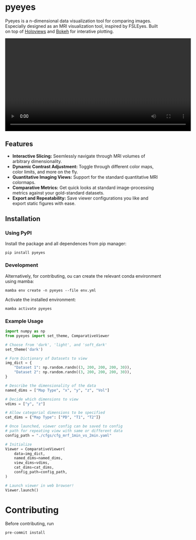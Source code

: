 # pyeyes

Pyeyes is a n-dimensional data visualization tool for comparing images. Especially designed as an MRI visualization tool, inspired by FSLEyes. Built on top of [Holoviews](https://holoviews.org/) and [Bokeh](https://bokeh.org/) for interative plotting.

<video width="600" controls>
  <source src="doc/demo.mov" type="video/mp4">
</video>

## Features

- **Interactive Slicing:** Seemlessly navigate through MRI volumes of arbitrary dimensionality.
- **Dynamic Contrast Adjustment:** Toggle through different color maps, color limits, and more on the fly.
- **Quantitative Imaging Views:** Support for the standard quantitative MRI colormaps.
- **Comparative Metrics:** Get quick looks at standard image-processing metrics against your gold-standard datasets.
- **Export and Repeatability:** Save viewer configurations you like and export static figures with ease.

## Installation

### Using PyPI
Install the package and all dependences from pip manager:
```
pip install pyeyes
```

### Development
Alternatively, for contributing, ou can create the relevant conda environment using mamba:
```
mamba env create -n pyeyes --file env.yml
```

Activate the installed environment:
```
mamba activate pyeyes
```

### Example Usage

```python
import numpy as np
from pyeyes import set_theme, ComparativeViewer

# Choose from 'dark', 'light', and 'soft_dark'
set_theme('dark')

# Form Dictionary of Datasets to view
img_dict = {
    "Dataset 1": np.random.randn((3, 200, 200, 200, 30)),
    "Dataset 2": np.random.randn((3, 200, 200, 200, 30)),
}

# Describe the dimensionality of the data
named_dims = ["Map Type", "x", "y", "z", "Vol"]

# Decide which dimensions to view
vdims = ["y", "z"]

# Allow categorial dimensions to be specified
cat_dims = {"Map Type": ["PD", "T1", "T2"]}

# Once launched, viewer config can be saved to config
# path for repeating view with same or different data
config_path = "./cfgs/cfg_mrf_1min_vs_2min.yaml"

# Initialize
Viewer = ComparativeViewer(
    data=img_dict,
    named_dims=named_dims,
    view_dims=vdims,
    cat_dims=cat_dims,
    config_path=config_path,
)

# Launch viewer in web browser!
Viewer.launch()
```

# Contributing

Before contributing, run
```bash
pre-commit install
```
